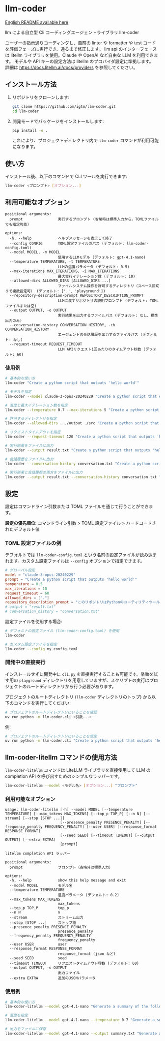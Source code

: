 # llm-coder

[English README available here](./README.md)

llm による自立型 Cli コーディングエージェントライブラリ llm-coder

ユーザーの指示通りコーディングし、自前の linter や formatter や test コードを評価フェーズに実行でき、通るまで修正します。
llm api のインターフェースは litellm ライブラリを使用。Claude や OpenAI など自由な LLM を利用できます。
モデルや API キーの設定方法は litellm のプロバイダ設定に準拠します。  
詳細は https://docs.litellm.ai/docs/providers を参照してください。

## インストール方法

1. リポジトリをクローンします:

   ```bash
   git clone https://github.com/igtm/llm-coder.git
   cd llm-coder
   ```

2. 開発モードでパッケージをインストールします:

   ```bash
   pip install -e .
   ```

   これにより、プロジェクトディレクトリ内で `llm-coder` コマンドが利用可能になります。

## 使い方

インストール後、以下のコマンドで CLI ツールを実行できます:

```bash
llm-coder <プロンプト> [オプション...]
```

## 利用可能なオプション

```
positional arguments:
  prompt                実行するプロンプト (省略時は標準入力から。TOMLファイルでも指定可能)

options:
  -h, --help            ヘルプメッセージを表示して終了
  --config CONFIG       TOML設定ファイルのパス (デフォルト: llm-coder-config.toml)
  --model MODEL, -m MODEL
                        使用するLLMモデル (デフォルト: gpt-4.1-nano)
  --temperature TEMPERATURE, -t TEMPERATURE
                        LLMの温度パラメータ (デフォルト: 0.5)
  --max-iterations MAX_ITERATIONS, -i MAX_ITERATIONS
                        最大実行イテレーション数 (デフォルト: 10)
  --allowed-dirs ALLOWED_DIRS [ALLOWED_DIRS ...]
                        ファイルシステム操作を許可するディレクトリ（スペース区切りで複数指定可） (デフォルト: ['.', 'playground'])
  --repository-description-prompt REPOSITORY_DESCRIPTION_PROMPT
                        LLMに渡すリポジトリの説明プロンプト (デフォルト: TOMLファイルまたは空)
  --output OUTPUT, -o OUTPUT
                        実行結果を出力するファイルパス (デフォルト: なし、標準出力のみ)
  --conversation-history CONVERSATION_HISTORY, -ch CONVERSATION_HISTORY
                        エージェントの会話履歴を出力するファイルパス (デフォルト: なし)
  --request-timeout REQUEST_TIMEOUT
                        LLM APIリクエスト1回あたりのタイムアウト秒数 (デフォルト: 60)
```

### 使用例

```sh
# 基本的な使い方
llm-coder "Create a python script that outputs 'hello world'"

# モデルを指定
llm-coder --model claude-3-opus-20240229 "Create a python script that outputs 'hello world'"

# 温度と最大イテレーション数を指定
llm-coder --temperature 0.7 --max-iterations 5 "Create a python script that outputs 'hello world'"

# 許可するディレクトリを指定
llm-coder --allowed-dirs . ./output ./src "Create a python script that outputs 'hello world'"

# リクエストタイムアウトを指定
llm-coder --request-timeout 120 "Create a python script that outputs 'hello world'"

# 実行結果をファイルに出力
llm-coder --output result.txt "Create a python script that outputs 'hello world'"

# 会話履歴をファイルに出力
llm-coder --conversation-history conversation.txt "Create a python script that outputs 'hello world'"

# 実行結果と会話履歴の両方をファイルに出力
llm-coder --output result.txt --conversation-history conversation.txt "Create a python script that outputs 'hello world'"
```

## 設定

設定はコマンドライン引数または TOML ファイルを通じて行うことができます。

**設定の優先順位**: コマンドライン引数 > TOML 設定ファイル > ハードコードされたデフォルト値

### TOML 設定ファイルの例

デフォルトでは `llm-coder-config.toml` という名前の設定ファイルが読み込まれます。カスタム設定ファイルは `--config` オプションで指定できます。

```toml
# グローバル設定
model = "claude-3-opus-20240229"
prompt = "Create a python script that outputs 'hello world'"
temperature = 0.5
max_iterations = 10
request_timeout = 60
allowed_dirs = ["."]
repository_description_prompt = "このリポジトリはPythonのユーティリティツールです"
# output = "result.txt"
# conversation_history = "conversation.txt"
```

設定ファイルを使用する場合:

```sh
# デフォルトの設定ファイル (llm-coder-config.toml) を使用
llm-coder

# カスタム設定ファイルを指定
llm-coder --config my_config.toml
```

### 開発中の直接実行

インストールせずに開発中に `cli.py` を直接実行することも可能です。挙動を試す用の `playground` ディレクトリを用意していますが、スクリプトの実行はプロジェクトのルートディレクトリから行う必要があります。

プロジェクトのルートディレクトリ (`llm-coder` ディレクトリのトップ) から以下のコマンドを実行してください:

```bash
# プロジェクトのルートディレクトリにいることを確認
uv run python -m llm-coder.cli <引数...>
```

例:

```bash
# プロジェクトのルートディレクトリにいることを想定
uv run python -m llm-coder.cli "Create a python script that outputs 'hello world'"
```

## llm-coder-litellm コマンドの使用方法

`llm-coder-litellm` コマンドは LiteLLM ライブラリを直接使用して LLM の completion API を呼び出すためのシンプルなラッパーです。

```bash
llm-coder-litellm --model <モデル名> [オプション...] "プロンプト"
```

### 利用可能なオプション

```text
usage: llm-coder-litellm [-h] --model MODEL [--temperature TEMPERATURE] [--max_tokens MAX_TOKENS] [--top_p TOP_P] [--n N] [--stream] [--stop [STOP ...]]
                         [--presence_penalty PRESENCE_PENALTY] [--frequency_penalty FREQUENCY_PENALTY] [--user USER] [--response_format RESPONSE_FORMAT]
                         [--seed SEED] [--timeout TIMEOUT] [--output OUTPUT] [--extra EXTRA]
                         [prompt]

litellm completion API ラッパー

positional arguments:
  prompt                プロンプト（省略時は標準入力）

options:
  -h, --help            show this help message and exit
  --model MODEL         モデル名
  --temperature TEMPERATURE
                        温度パラメータ (デフォルト: 0.2)
  --max_tokens MAX_TOKENS
                        max_tokens
  --top_p TOP_P         top_p
  --n N                 n
  --stream              ストリーム出力
  --stop [STOP ...]     ストップ語
  --presence_penalty PRESENCE_PENALTY
                        presence_penalty
  --frequency_penalty FREQUENCY_PENALTY
                        frequency_penalty
  --user USER           user
  --response_format RESPONSE_FORMAT
                        response_format (json など)
  --seed SEED           seed
  --timeout TIMEOUT     リクエストタイムアウト秒数 (デフォルト: 60)
  --output OUTPUT, -o OUTPUT
                        出力ファイル
  --extra EXTRA         追加のJSONパラメータ
```

### 使用例

```bash
# 基本的な使い方
llm-coder-litellm --model gpt-4.1-nano "Generate a summary of the following text"

# 温度を指定
llm-coder-litellm --model gpt-4.1-nano --temperature 0.7 "Generate a summary of the following text"

# 出力をファイルに保存
llm-coder-litellm --model gpt-4.1-nano --output summary.txt "Generate a summary of the following text"
```
